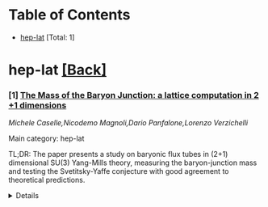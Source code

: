 <div id=toc></div>

# Table of Contents

- [hep-lat](#hep-lat) [Total: 1]


<div id='hep-lat'></div>

# hep-lat [[Back]](#toc)

### [1] [The Mass of the Baryon Junction: a lattice computation in 2 +1 dimensions](https://arxiv.org/abs/2508.00608)
*Michele Caselle,Nicodemo Magnoli,Dario Panfalone,Lorenzo Verzichelli*

Main category: hep-lat

TL;DR: The paper presents a study on baryonic flux tubes in (2+1) dimensional SU(3) Yang-Mills theory, measuring the baryon-junction mass and testing the Svetitsky-Yaffe conjecture with good agreement to theoretical predictions.


<details>
  <summary>Details</summary>
Motivation: The motivation is to measure for the first time the baryon-junction mass using high-precision simulations of the three-point Polyakov loop correlator, and to test the Svetitsky-Yaffe conjecture for the SU(3) theory in three dimensions, especially in the high-temperature regime near the deconfinement transition.

Method: The method involves high-precision lattice simulations of the three-point Polyakov loop correlator to isolate the 1/R^2 correction term that is proportional to the baryon-junction mass. The researchers also compare their results with the predictions from conformal perturbation theory applied to the two-dimensional three-state Potts model at high temperatures.

Result: The result is the measurement of the baryon-junction mass M/sqrt(σ) = 0.1355(36), which is similar to the value used in hadron phenomenology. Additionally, there is excellent agreement between the lattice results for Polyakov loop correlators and the predictions from the two-dimensional three-state Potts model, supporting the Svetitsky-Yaffe conjecture.

Conclusion: The conclusion is that the measured baryon-junction mass is consistent with phenomenological expectations and that the Svetitsky-Yaffe conjecture is supported by the comparison of lattice data with the conformal perturbation theory results, particularly in the high-temperature region just below the deconfinement transition.

Abstract: We present a systematic study of baryonic flux tubes in SU(3) Yang-Mills
theory in (2 + 1) dimensions. A recent next-to-leading-order derivation within
the Effective String theory framework has, for the first time, made explicit
the correction proportional to the baryon-junction mass $M$, up to order
$1/R^2$ (where $R$ id the length of thr confining string), opening the
possibility of its non-perturbative determination. One of the main goals of
this paper is, through high-precision simulations of the three-point Polyakov
loop correlator, to measure for the first time the baryon-junction mass. By
isolating the predicted $1/R^2$ term in the open strin channel, we obtain the
value $M/\sqrt{\sigma}=0.1355(36)$, similar to the phenomenological value which
is used to describe a hadron. In addition, studying th high temperature
behaviourof the baryon, we present a new test of the Svetitsky-Yaffe conjecture
for the SU(3) theory in three dimensions. Focussing on the high temperature
regime just below the deconfinement transition, we compare our lattice results
for Polyakov loop correlators with the quantitative prediction obtained by
applying conformal perturbation theory to the three states Potts model in two
dimension, and find excellent agreement.

</details>
